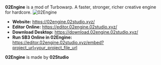 **02Engine** is a mod of Turbowarp. A faster, stronger, richer creative engine for hardcore.
![02Engine](https://02engine.02studio.xyz/image/web1.png "02Engine")

- **Website:** https://02engine.02studio.xyz/
- **Editor Online:** https://editor.02engine.02studio.xyz/
- **Download Desktop:** https://download.02engine.02studio.xyz/
- **Run SB3 Online in 02Engine:** https://editor.02engine.02studio.xyz/embed?project_url=your_project_file_url

**02Engine** is made by **02Studio**
